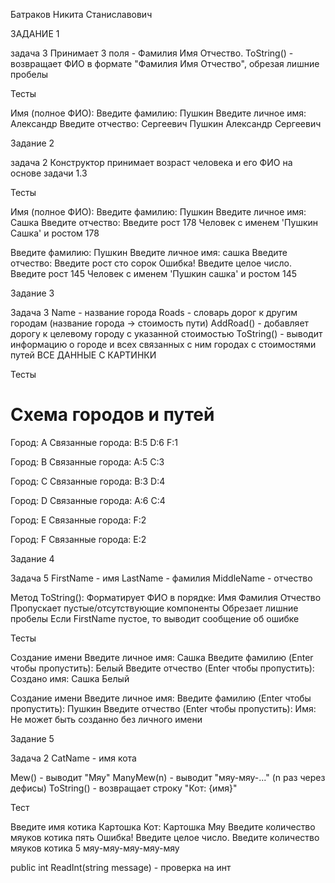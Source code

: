 Батраков Никита Станиславович

ЗАДАНИЕ 1

задача 3
Принимает 3 поля - Фамилия Имя Отчество. 
ToString() - возвращает ФИО в формате "Фамилия Имя Отчество", обрезая лишние пробелы

Тесты 

Имя (полное ФИО):
Введите фамилию: Пушкин
Введите личное имя: Александр
Введите отчество: Сергеевич
Пушкин Александр  Сергеевич


Задание 2

задача 2
Конструктор принимает возраст человека и его ФИО на основе задачи 1.3 

Тесты

Имя (полное ФИО):
Введите фамилию: Пушкин
Введите личное имя: Сашка
Введите отчество:
Введите рост 178
Человек с именем 'Пушкин Сашка' и ростом 178

Введите фамилию: Пушкин
Введите личное имя: сашка
Введите отчество:
Введите рост сто сорок
Ошибка! Введите целое число.
Введите рост 145
Человек с именем 'Пушкин сашка' и ростом 145


Задание 3

Задача 3
Name - название города
Roads - словарь дорог к другим городам (название города → стоимость пути)
AddRoad() - добавляет дорогу к целевому городу с указанной стоимостью
ToString() - выводит информацию о городе и всех связанных с ним городах с стоимостями путей
ВСЕ ДАННЫЕ С КАРТИНКИ

Тесты 

Схема городов и путей
======================
Город: A
Связанные города:
  B:5
  D:6
  F:1

Город: B
Связанные города:
  A:5
  C:3

Город: C
Связанные города:
  B:3
  D:4

Город: D
Связанные города:
  A:6
  C:4

Город: E
Связанные города:
  F:2

Город: F
Связанные города:
  E:2


Задание 4

Задача 5
FirstName - имя
LastName - фамилия
MiddleName - отчество

Метод ToString():
Форматирует ФИО в порядке: Имя Фамилия Отчество
Пропускает пустые/отсутствующие компоненты
Обрезает лишние пробелы
Если FirstName пустое, то выводит сообщение об ошибке

Тесты

Создание имени
Введите личное имя: Сашка
Введите фамилию (Enter чтобы пропустить): Белый
Введите отчество (Enter чтобы пропустить):
Создано имя: Сашка Белый

Создание имени
Введите личное имя:
Введите фамилию (Enter чтобы пропустить): Пушкин
Введите отчество (Enter чтобы пропустить):
Имя: Не может быть созданно без личного имени

Задание 5

Задача 2
CatName - имя кота

Mew() - выводит "Мяу"
ManyMew(n) - выводит "мяу-мяу-..." (n раз через дефисы)
ToString() - возвращает строку "Кот: {имя}"

Тест

Введите имя котика
Картошка
Кот: Картошка
Мяу
Введите количество мяуков котика пять
Ошибка! Введите целое число.
Введите количество мяуков котика 5
мяу-мяу-мяу-мяу-мяу


 public int ReadInt(string message) - проверка на инт

